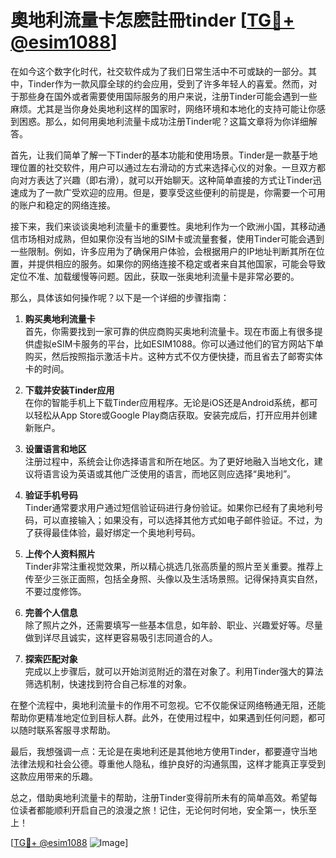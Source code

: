 # 奧地利流量卡怎麽註冊tinder [[TG💪+ @esim1088](https://t.me/s/esim1088)]

在如今这个数字化时代，社交软件成为了我们日常生活中不可或缺的一部分。其中，Tinder作为一款风靡全球的约会应用，受到了许多年轻人的喜爱。然而，对于那些身在国外或者需要使用国际服务的用户来说，注册Tinder可能会遇到一些麻烦。尤其是当你身处奥地利这样的国家时，网络环境和本地化的支持可能让你感到困惑。那么，如何用奥地利流量卡成功注册Tinder呢？这篇文章将为你详细解答。

首先，让我们简单了解一下Tinder的基本功能和使用场景。Tinder是一款基于地理位置的社交软件，用户可以通过左右滑动的方式来选择心仪的对象。一旦双方都向对方表达了兴趣（即右滑），就可以开始聊天。这种简单直接的方式让Tinder迅速成为了一款广受欢迎的应用。但是，要享受这些便利的前提是，你需要一个可用的账户和稳定的网络连接。

接下来，我们来谈谈奥地利流量卡的重要性。奥地利作为一个欧洲小国，其移动通信市场相对成熟，但如果你没有当地的SIM卡或流量套餐，使用Tinder可能会遇到一些限制。例如，许多应用为了确保用户体验，会根据用户的IP地址判断其所在位置，并提供相应的服务。如果你的网络连接不稳定或者来自其他国家，可能会导致定位不准、加载缓慢等问题。因此，获取一张奥地利流量卡是非常必要的。

那么，具体该如何操作呢？以下是一个详细的步骤指南：

1. **购买奥地利流量卡**  
   首先，你需要找到一家可靠的供应商购买奥地利流量卡。现在市面上有很多提供虚拟eSIM卡服务的平台，比如ESIM1088。你可以通过他们的官方网站下单购买，然后按照指示激活卡片。这种方式不仅方便快捷，而且省去了邮寄实体卡的时间。

2. **下载并安装Tinder应用**  
   在你的智能手机上下载Tinder应用程序。无论是iOS还是Android系统，都可以轻松从App Store或Google Play商店获取。安装完成后，打开应用并创建新账户。

3. **设置语言和地区**  
   注册过程中，系统会让你选择语言和所在地区。为了更好地融入当地文化，建议将语言设为英语或其他广泛使用的语言，而地区则应选择“奥地利”。

4. **验证手机号码**  
   Tinder通常要求用户通过短信验证码进行身份验证。如果你已经有了奥地利号码，可以直接输入；如果没有，可以选择其他方式如电子邮件验证。不过，为了获得最佳体验，最好绑定一个奥地利号码。

5. **上传个人资料照片**  
   Tinder非常注重视觉效果，所以精心挑选几张高质量的照片至关重要。推荐上传至少三张正面照，包括全身照、头像以及生活场景照。记得保持真实自然，不要过度修饰。

6. **完善个人信息**  
   除了照片之外，还需要填写一些基本信息，如年龄、职业、兴趣爱好等。尽量做到详尽且诚实，这样更容易吸引志同道合的人。

7. **探索匹配对象**  
   完成以上步骤后，就可以开始浏览附近的潜在对象了。利用Tinder强大的算法筛选机制，快速找到符合自己标准的对象。

在整个流程中，奥地利流量卡的作用不可忽视。它不仅能保证网络畅通无阻，还能帮助你更精准地定位到目标人群。此外，在使用过程中，如果遇到任何问题，都可以随时联系客服寻求帮助。

最后，我想强调一点：无论是在奥地利还是其他地方使用Tinder，都要遵守当地法律法规和社会公德。尊重他人隐私，维护良好的沟通氛围，这样才能真正享受到这款应用带来的乐趣。

总之，借助奥地利流量卡的帮助，注册Tinder变得前所未有的简单高效。希望每位读者都能顺利开启自己的浪漫之旅！记住，无论何时何地，安全第一，快乐至上！

[[TG💪+ @esim1088](https://t.me/s/esim1088) ![Image](https://i.postimg.cc/4NQfJmqS/Snipaste-2025-05-13-00-14-12.png)]